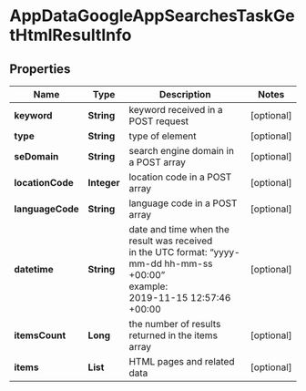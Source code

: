 # AppDataGoogleAppSearchesTaskGetHtmlResultInfo


## Properties

| Name | Type | Description | Notes |
|------------ | ------------- | ------------- | -------------|
**keyword** | **String** | keyword received in a POST request |[optional]|
**type** | **String** | type of element |[optional]|
**seDomain** | **String** | search engine domain in a POST array |[optional]|
**locationCode** | **Integer** | location code in a POST array |[optional]|
**languageCode** | **String** | language code in a POST array |[optional]|
**datetime** | **String** | date and time when the result was received<br>in the UTC format: “yyyy-mm-dd hh-mm-ss +00:00”<br>example:<br>2019-11-15 12:57:46 +00:00 |[optional]|
**itemsCount** | **Long** | the number of results returned in the items array |[optional]|
**items** | **List<SerpHtmlItemInfo>** | HTML pages and related data |[optional]|
